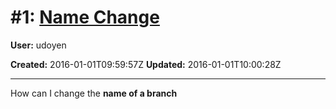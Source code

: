 # #1: [Name Change](https://github.com/udoyen/git_test/issues/1)

**User:** udoyen  

**Created:** 2016-01-01T09:59:57Z  **Updated:** 2016-01-01T10:00:28Z

<hr>

How can I change the __name of a branch__

<style>.label{display:inline-block;padding:5px 10px;border-radius:5px;color:white}</style>